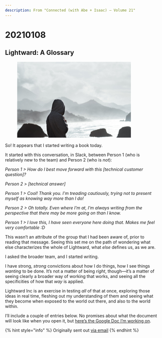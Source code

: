 ```yaml
---
description: From "Connected (with Abe + Isaac) — Volume 21"
---
```


# 20210108

## **Lightward: A Glossary**

<figure><img src="../../.gitbook/assets/image (42).png" alt="" width="375"><figcaption></figcaption></figure>

So! It appears that I started writing a book today.

It started with this conversation, in Slack, between Person 1 (who is relatively new to the team) and Person 2 (who is _not_):

_Person 1 > How do I best move forward with this \[technical customer question]?_

_Person 2 > \[technical answer]_

_Person 1 > Cool! Thank you. I'm treading cautiously, trying not to present myself as knowing way more than I do!_

_Person 2 > Oh totally. Even where I’m at, I’m always writing from the perspective that there may be more going on than I know._

_Person 1 > I love this, I have seen everyone here doing that. Makes me feel very comfortable :D_

This wasn’t an attribute of the group that I had been aware of, prior to reading that message. Seeing this set me on the path of wondering what else characterizes the whole of Lightward, what _else_ defines us, as we are.

I asked the broader team, and I started writing.

I have strong, _strong_ convictions about how I do things, how I see things _wanting_ to be done. It’s not a matter of being _right_, though—it’s a matter of seeing clearly a broader way of working that works, and seeing all the specificities of how that _way_ is applied.

Lightward Inc is an exercise in testing _all_ of that at once, exploring those ideas in real time, fleshing out my understanding of them and seeing what they become when exposed to the world out there, and also to the world within.

I’ll include a couple of entries below. No promises about what the document will look like when you open it, but [here’s the Google Doc I’m working on](../lightward-glossary.md).

{% hint style="info" %}
Originally sent out [via email](https://lightward.com/campaigns/view-campaign/go5Koa1rx0JvNUtxXdGKpq3CUHcyhSK-WR9P08BsuWxzVwpttFiQcxYRQYQv1J-8Sq8rhha5jQ\_2OORHgqX9CBtiE2PUem1r)
{% endhint %}
